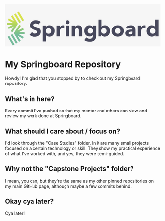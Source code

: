 ![cover_photo](./README_files/springboard-logo.png)
# My Springboard Repository

Howdy! I'm glad that you stopped by to check out my Springboard repository.


## What's in here?

Every commit I've pushed so that my mentor and others can view and review my work done at Springboard.


## What should I care about / focus on?

I'd look through the "Case Studies" folder. In it are many small projects focused on a certain technology or skill. They show my practical experience of what I've worked with, and yes, they were semi-guided.


## Why not the "Capstone Projects" folder?

I mean, you can, but they're the same as my other pinned repositories on my main GitHub page, although maybe a few commits behind.


## Okay cya later?

Cya later!
